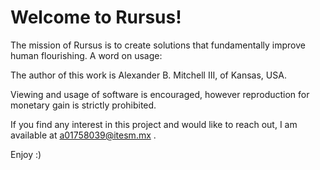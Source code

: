 <h1>Welcome to Rursus!</h1>
<p>The mission of Rursus is to create solutions that fundamentally improve human flourishing. A word on usage:<br>

The author of this work is Alexander B. Mitchell III, of Kansas, USA.<br>

Viewing and usage of software is encouraged, however reproduction for monetary gain is strictly prohibited. 

If you find any interest in this project and would like to reach out, I am available at a01758039@itesm.mx .

Enjoy :)




</p>
